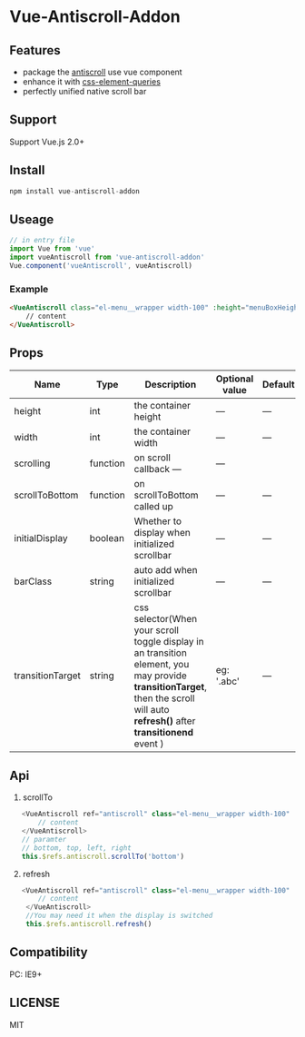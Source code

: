 # Vue-Antiscroll-Addon


## Features
+ package the [antiscroll](https://github.com/Automattic/antiscroll "antiscroll") use vue component
+ enhance it with [css-element-queries](https://github.com/marcj/css-element-queries "css-element-queries")
+ perfectly unified native scroll bar

## Support

Support Vue.js 2.0+


## Install

```javascript
npm install vue-antiscroll-addon
```

## Useage
```javascript
// in entry file
import Vue from 'vue'
import vueAntiscroll from 'vue-antiscroll-addon'
Vue.component('vueAntiscroll', vueAntiscroll)
```

### Example
```html
<VueAntiscroll class="el-menu__wrapper width-100" :height="menuBoxHeight">
    // content
</VueAntiscroll>
```

## Props

| Name    | Type    | Description   |  Optional value | Default |
| ------------- |-------| -----| ----| -------|
| height |int|the container height| —|—|
| width |int|the container width| —|—|
| scrolling |function|on scroll callback —|—|
| scrollToBottom |function|on scrollToBottom called up| —|—|
| initialDisplay |boolean|Whether to display when initialized scrollbar| —|—|
| barClass |string|auto add when initialized scrollbar| —|—|
| transitionTarget |string|css selector(When your scroll toggle display in an transition element, you may provide **transitionTarget**, then the scroll will auto **refresh()** after **transitionend** event )| eg: '.abc'|—|
## Api
1. scrollTo

```javascript
   <VueAntiscroll ref="antiscroll" class="el-menu__wrapper width-100" :height="menuBoxHeight">
       // content
   </VueAntiscroll>
   // paramter
   // bottom, top, left, right
   this.$refs.antiscroll.scrollTo('bottom')
```
2. refresh
```javascript
   <VueAntiscroll ref="antiscroll" class="el-menu__wrapper width-100" :height="menuBoxHeight">
       // content
    </VueAntiscroll>
    //You may need it when the display is switched
    this.$refs.antiscroll.refresh()
```
## Compatibility

PC: IE9+

## LICENSE

MIT
